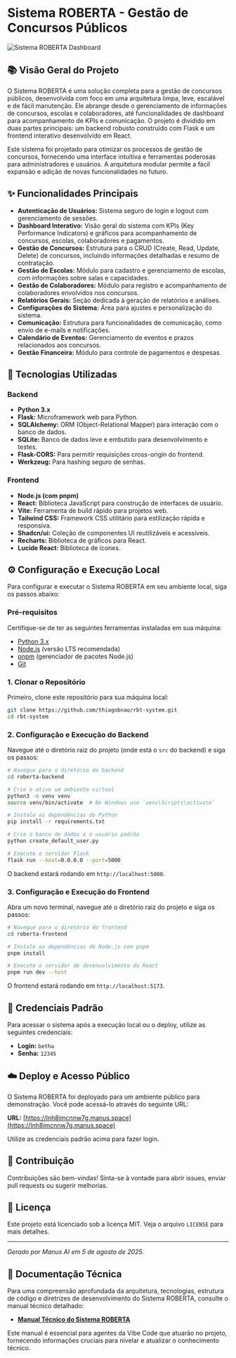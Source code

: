 # Sistema ROBERTA - Gestão de Concursos Públicos

![Sistema ROBERTA Dashboard](https://lnh8imcnnw7g.manus.space/assets/dashboard-screenshot.png)

## 📚 Visão Geral do Projeto

O Sistema ROBERTA é uma solução completa para a gestão de concursos públicos, desenvolvida com foco em uma arquitetura limpa, leve, escalável e de fácil manutenção. Ele abrange desde o gerenciamento de informações de concursos, escolas e colaboradores, até funcionalidades de dashboard para acompanhamento de KPIs e comunicação. O projeto é dividido em duas partes principais: um backend robusto construído com Flask e um frontend interativo desenvolvido em React.

Este sistema foi projetado para otimizar os processos de gestão de concursos, fornecendo uma interface intuitiva e ferramentas poderosas para administradores e usuários. A arquitetura modular permite a fácil expansão e adição de novas funcionalidades no futuro.

## ✨ Funcionalidades Principais

- **Autenticação de Usuários:** Sistema seguro de login e logout com gerenciamento de sessões.
- **Dashboard Interativo:** Visão geral do sistema com KPIs (Key Performance Indicators) e gráficos para acompanhamento de concursos, escolas, colaboradores e pagamentos.
- **Gestão de Concursos:** Estrutura para o CRUD (Create, Read, Update, Delete) de concursos, incluindo informações detalhadas e resumo de contratação.
- **Gestão de Escolas:** Módulo para cadastro e gerenciamento de escolas, com informações sobre salas e capacidades.
- **Gestão de Colaboradores:** Módulo para registro e acompanhamento de colaboradores envolvidos nos concursos.
- **Relatórios Gerais:** Seção dedicada à geração de relatórios e análises.
- **Configurações do Sistema:** Área para ajustes e personalização do sistema.
- **Comunicação:** Estrutura para funcionalidades de comunicação, como envio de e-mails e notificações.
- **Calendário de Eventos:** Gerenciamento de eventos e prazos relacionados aos concursos.
- **Gestão Financeira:** Módulo para controle de pagamentos e despesas.

## 🚀 Tecnologias Utilizadas

### Backend
- **Python 3.x**
- **Flask:** Microframework web para Python.
- **SQLAlchemy:** ORM (Object-Relational Mapper) para interação com o banco de dados.
- **SQLite:** Banco de dados leve e embutido para desenvolvimento e testes.
- **Flask-CORS:** Para permitir requisições cross-origin do frontend.
- **Werkzeug:** Para hashing seguro de senhas.

### Frontend
- **Node.js (com pnpm)**
- **React:** Biblioteca JavaScript para construção de interfaces de usuário.
- **Vite:** Ferramenta de build rápido para projetos web.
- **Tailwind CSS:** Framework CSS utilitário para estilização rápida e responsiva.
- **Shadcn/ui:** Coleção de componentes UI reutilizáveis e acessíveis.
- **Recharts:** Biblioteca de gráficos para React.
- **Lucide React:** Biblioteca de ícones.

## ⚙️ Configuração e Execução Local

Para configurar e executar o Sistema ROBERTA em seu ambiente local, siga os passos abaixo:

### Pré-requisitos

Certifique-se de ter as seguintes ferramentas instaladas em sua máquina:

- [Python 3.x](https://www.python.org/downloads/)
- [Node.js](https://nodejs.org/en/download/) (versão LTS recomendada)
- [pnpm](https://pnpm.io/installation) (gerenciador de pacotes Node.js)
- [Git](https://git-scm.com/downloads/)

### 1. Clonar o Repositório

Primeiro, clone este repositório para sua máquina local:

```bash
git clone https://github.com/thiagobnao/rbt-system.git
cd rbt-system
```

### 2. Configuração e Execução do Backend

Navegue até o diretório raiz do projeto (onde está o `src` do backend) e siga os passos:

```bash
# Navegue para o diretório do backend
cd roberta-backend

# Crie e ative um ambiente virtual
python3 -m venv venv
source venv/bin/activate  # No Windows use `venv\Scripts\activate`

# Instale as dependências do Python
pip install -r requirements.txt

# Crie o banco de dados e o usuário padrão
python create_default_user.py

# Execute o servidor Flask
flask run --host=0.0.0.0 --port=5000
```

O backend estará rodando em `http://localhost:5000`.

### 3. Configuração e Execução do Frontend

Abra um novo terminal, navegue até o diretório raiz do projeto e siga os passos:

```bash
# Navegue para o diretório do frontend
cd roberta-frontend

# Instale as dependências do Node.js com pnpm
pnpm install

# Execute o servidor de desenvolvimento do React
pnpm run dev --host
```

O frontend estará rodando em `http://localhost:5173`.

## 🔑 Credenciais Padrão

Para acessar o sistema após a execução local ou o deploy, utilize as seguintes credenciais:

- **Login:** `betha`
- **Senha:** `12345`

## ☁️ Deploy e Acesso Público

O Sistema ROBERTA foi deployado para um ambiente público para demonstração. Você pode acessá-lo através do seguinte URL:

**URL:** [https://lnh8imcnnw7g.manus.space](https://lnh8imcnnw7g.manus.space)

Utilize as credenciais padrão acima para fazer login.

## 🤝 Contribuição

Contribuições são bem-vindas! Sinta-se à vontade para abrir issues, enviar pull requests ou sugerir melhorias.

## 📄 Licença

Este projeto está licenciado sob a licença MIT. Veja o arquivo `LICENSE` para mais detalhes.

---

*Gerado por Manus AI em 5 de agosto de 2025.*



## 📖 Documentação Técnica

Para uma compreensão aprofundada da arquitetura, tecnologias, estrutura de código e diretrizes de desenvolvimento do Sistema ROBERTA, consulte o manual técnico detalhado:

-   [**Manual Técnico do Sistema ROBERTA**](technical_manual.md)

Este manual é essencial para agentes da Vibe Code que atuarão no projeto, fornecendo informações cruciais para nivelar e atualizar o conhecimento técnico.



